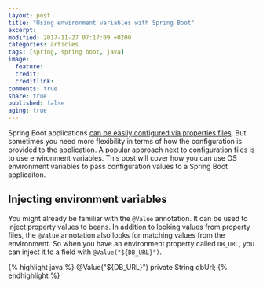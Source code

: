 ```yaml
---
layout: post
title: "Using environment variables with Spring Boot"
excerpt:
modified: 2017-11-27 07:17:09 +0200
categories: articles
tags: [spring, spring boot, java]
image:
  feature:
  credit:
  creditlink:
comments: true
share: true
published: false
aging: true
---
```


Spring Boot applications [can be easily configured via properties files]({{site.url}}/articles/externalized-configuration-in-spring-boot/ "Externalized configuration in Spring Boot").
But sometimes you need more flexibility in terms of how the configuration is provided to the application.
A popular approach next to configuration files is to use environment variables.
This post will cover how you can use OS environment variables to pass configuration values to a Spring Boot applicaiton.

## Injecting environment variables

You might already be familiar with the `@Value` annotation.
It can be used to inject property values to beans.
In addition to looking values from property files, the `@Value` annotation also looks for matching values from the environment.
So when you have an environment property called `DB_URL`, you can inject it to a field with `@Value("${DB_URL}")`.

{% highlight java %}
@Value("${DB_URL}")
private String dbUrl;
{% endhighlight %}
